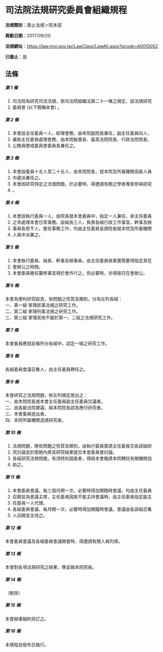 # 司法院法規研究委員會組織規程

**法規類別**：廢止法規＞院本部

**異動日期**：2017/09/20  

**法規網址**：https://law.moj.gov.tw/LawClass/LawAll.aspx?pcode=A0010052

**已廢止**：是



## 法條
##### 第 1 條
1. 司法院為研究司法法規，依司法院組織法第二十一條之規定，設法規研究
1. 委員會 (以下簡稱本會) 。

##### 第 2 條
1. 本會設主任委員一人，綜理會務，由本院副院長兼任，副主任委員四人，
1. 襄助主任委員處理會務，由本院秘書長、最高法院院長、行政法院院長、
1. 公務員懲戒委員會委員長兼任之。

##### 第 3 條
1. 本會設委員十五人至二十五人，由本院院長，就本院及所屬機關高級人員
1. 中遴派兼任之。
1. 本會因研究特定之法規問題，於必要時，得邀請有關之學者專家參與研究
1. 。

##### 第 4 條
1. 本會設執行委員一人，由院長就本會委員中，指定一人兼任，承主任委員
1. 之命處理本會日常事務。設組長三人，負責各組行政工作事宜。幹事及辦
1. 事員各若干人，擔任事務工作，均由主任委員呈請院長就本院及所屬機關
1. 人員中派兼之。

##### 第 5 條
1. 本會執行委員、組長、幹事及辦事員，由主任委員視事實需要得指定其在
1. 會辦公之時間。
1. 本會委員擔任纂修事宜得於會外行之，但必要時，亦得按日在會辦公。

##### 第 6 條
本會為便利研究起見，依問題之性質及類別，分為左列各組：  
一、第一組  掌理民事法規之研究工作。  
二、第二組  掌理刑事法規之研究工作。  
三、第三組  掌理其他不屬於第一、二組之法規研究工作。  

##### 第 7 條
本會委員應就前條所分各組中，認定一組之研究工作。

##### 第 8 條
各組委員會議召集人，由主任委員聘任之。

##### 第 9 條
本會研究之法規問題，依左列規定提出之：  
一、由本院院長或本會主任委員副主任委員交議者。  
二、由各級法院建議，經本院院長認為應付研究者。  
三、本會委員提出者。  
四、本院所屬機關送請研究者。  

##### 第 10 條
1. 法規問題，應依問題之性質及類別，由執行委員簽請主任委員交各該組研
1. 究討論並於限期內將其研究結果提交本會委員會討論。
1. 各組研究法規問題，有須特別調查者，得經本會報請本院轉託有關機關協
1. 助之。

##### 第 11 條
1. 本會委員會議，每三個月開一次，必要時得加開臨時會議，均由主任委員
1. 召開並為會議主席，主任委員因故不能主持會議時，由主任委員指定副主
1. 任委員一人代理。
1. 各組委員會議，每月開一次，必要時得加開臨時會議。會議由各該組召集
1. 人召開並主持之。

##### 第 12 條
本會委員會議及各組委員會議開會時，得邀請有關人員列席。

##### 第 13 條
本會對各項法規研究之結果，應呈報本院院長。

##### 第 14 條
（刪除）

##### 第 15 條
本會辦事細則另訂之。

##### 第 16 條
本規程自發布日施行。



